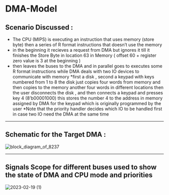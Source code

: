 # DMA-Model
## Scenario Discussed :
* The CPU (MIPS) is executing an instruction that uses memory (store byte) then a series of R format instructions that doesn’t use the memory 
* in the beginning it recieves a request from DMA but ignores it till it finishes the Store Byte in location 63 in Memory ( offset 60 + register zero value is 3 at the beginning ) 
* then leaves the buses to the DMA and in parallel goes to executes some R format instructions while DMA deals with two IO devices to communicate with memory
*first a disk , second a keypad with keys numbered from 1 to 8 the disk just copies four words from memory and then copies to the memory another four words in different locations then the user disconnects the disk , and then connects a keypad and presses key 4 (8’b00001000) this stores the number 4 to the address in memory assigned by DMA for the keypad which is originally programmed by the user 
*Note that the priority handler decides which IO to be handled first in case two IO need the DMA at the same time

***

## Schematic for the Target DMA : 
![block_diagram_of_8237](https://user-images.githubusercontent.com/59807200/219954143-5e8248e2-2af6-44a0-9cce-6ba393fdd958.png)

***

## Signals Scope for different buses used to show the state of DMA and CPU mode and priorities 

![2023-02-19 (1)](https://user-images.githubusercontent.com/59807200/219954524-cb2ed07f-2488-4108-bb44-e178777fca6e.png)


